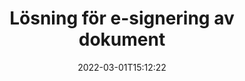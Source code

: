 ---
############################# Static ############################
layout: "product"
date: 2022-03-01T15:12:22
draft: false
#operation: 
#signaturetype: 
#fileformat: 
#productName: Java
lang: sv
#productCode: java
#otherformats: 
#breadcrumb: Put  signature on  for Java
product: "Signature"
product_tag: "signature"

############################# Head ############################
head_title: ".NET, Java, Cloud API och onlinedokumentsignaturappar"
head_description: "Få en allt-i-ett-dokumentlösning för e-signaturer för .NET, Java och molnbaserade applikationer. Signera vanliga dokumentformat online med en enkel dra och släpp-funktion"

############################# Header ############################
title: "Lösning för e-signering av dokument"
description: "Signera digitala dokument och bilder på vilken plattform som helst med hjälp av våra flexibla API:er och appbaserade lösningar för programmerare och slutanvändare."

############################# APIs ###############################
apis:
  enable: true

  api:
    # api loop
    - title: "GroupDocs.Signature High Code API:er inkluderar"
      link: "/signature/"
      label: "Visa alla High Code API:er"
      api_product:
        # api_product loop
        - link: "/signature/net/"
          img_alt: "GroupDocs.Signature for .NET"
          image: "/signature/groupdocs-signature-net.png"
          product: "GroupDocs.Signature for"
          platform: ".NET"
          content: "Native .NET API för att lägga till, söka och verifiera de mest populära digitala signaturtyperna till Microsoft Office, PDF, bilder och olika andra format i .NET-applikationer."

        # api_product loop
        - link: "/signature/java/"
          img_alt: "GroupDocs.Signature for Java"
          image: "/signature/groupdocs-signature-java.png"
          product: "GroupDocs.Signature for"
          platform: "Java"
          content: "Ge Java-applikationer med eSignature-funktioner möjlighet att digitalt signera ett brett utbud av dokument och bilder på alla operativsystem med JDK installerat."

        # api_product loop
        - link: "/signature/nodejs-java/"
          img_alt: "GroupDocs.Signature for Node.js via Java"
          image: "/signature/groupdocs-signature-nodejs.png"
          product: "GroupDocs.Signature for"
          platform: "Node.js"
          content: "Vår Node.js-lösning utökar dina affärsapplikationer med digital signering. Sätt enkelt elektroniska signaturer på populära dokument och bildformat."

    # api loop
    - title: "GroupDocs.Signature Low Code API:er inkluderar"
      link: "https://products.groupdocs.cloud/signature"
      label: "Visa alla lågkods-API:er"
      api_product:
        # api_product loop
        - link: "https://products.groupdocs.cloud/signature/curl"
          img_alt: "GroupDocs.Signature Cloud for cURL"
          image: "https://www.groupdocs.cloud/templates/groupdocscloud/images/sdk/272x272/groupdocs_signature-for-curl.png"
          product: "GroupDocs.Signature"
          platform: "Cloud for cURL"
          content: "Arbeta med cURL RESTful dokumentsignatur API för att lägga till och manipulera olika signaturtyper i alla populära dokumentformat inklusive PDF, Word, Excel och bilder."

        # api_product loop
        - link: "https://products.groupdocs.cloud/signature/net"
          img_alt: "GroupDocs.Signature Cloud SDK for .NET"
          image: "https://www.groupdocs.cloud/templates/groupdocscloud/images/sdk/272x272/groupdocs_signature-for-net.png"
          product: "GroupDocs.Signature"
          platform: "Cloud SDK for .NET"
          content: "Använd e-signatur RESTful API enkelt med .NET SDK för att hantera digital signatur i ett antal dokumentformat inom .NET-applikationer."

        # api_product loop
        - link: "https://products.groupdocs.cloud/signature/java"
          img_alt: "GroupDocs.Signature Cloud SDK for Java"
          image: "https://www.groupdocs.cloud/templates/groupdocscloud/images/sdk/272x272/groupdocs_signature-for-java.png"
          product: "GroupDocs.Signature"
          platform: "Cloud SDK for Java"
          content: "Implementera avancerade dokumentsigneringsfunktioner i dina java-applikationer med specialdesignad dokumentsignatur-SDK för Java."

    # api loop
    - title: "GroupDocs.Signature Inga kodappar ingår"
      link: "https://products.groupdocs.app/signature"
      label: "Visa alla No Code-appar"
      api_product:
        # api_product loop
        - link: "https://products.groupdocs.app/signature/total"
          img_alt: "GroupDocs.Signature Total"
          image: "https://www.aspose.cloud/templates/asposeapp/images/products/logo/aspose_signature-app.png"
          product: "GroupDocs.Signature"
          platform: "Total"
          content: "Signera Microsoft Word, Excel, PowerPoint, Visio och PDF-filer med text, bild, streckkod eller QR-kod."

        # api_product loop
        - link: "https://products.groupdocs.app/signature/docx"
          img_alt: "GroupDocs.Signature DOCX"
          image: "https://www.aspose.cloud/templates/groupdocsapp/images/products/logo/groupdocs_words-app.png"
          product: "GroupDocs.Signature"
          platform: "DOCX"
          content: "Signera Word-dokument digitalt online direkt från din webbläsare gratis."

        # api_product loop
        - link: "https://products.groupdocs.app/signature/pdf"
          img_alt: "GroupDocs.Signature PDF"
          image: "https://www.aspose.cloud/templates/groupdocsapp/images/products/logo/groupdocs_pdf-app.png"
          product: "GroupDocs.Signature"
          platform: "PDF"
          content: "e-signera PDF-filer med text, bild eller streckkod från vilken webbläsare som helst."

############################# Back to top ###############################
back_to_top:
  enable: true
---
